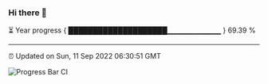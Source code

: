 ### Hi there 👋

⏳ Year progress { ████████████████████▁▁▁▁▁▁▁▁▁▁ } 69.39 %

---

⏰ Updated on Sun, 11 Sep 2022 06:30:51 GMT

![Progress Bar CI](https://github.com/ZhaoGui/ZhaoGui/workflows/Progress%20Bar%20CI/badge.svg)
